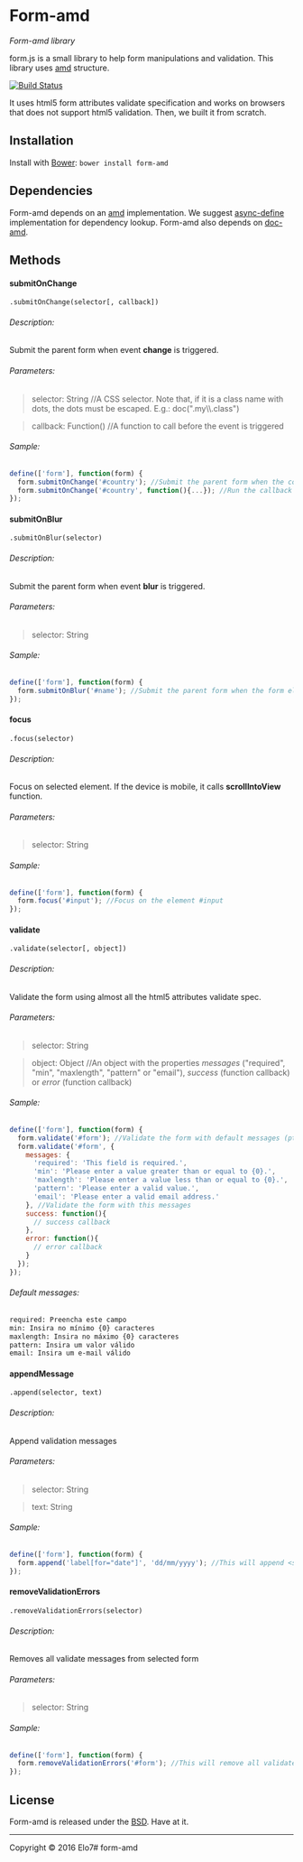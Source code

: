 # Form-amd

_Form-amd library_

form.js is a small library to help form manipulations and validation. This library uses [amd](http://en.wikipedia.org/wiki/Asynchronous_module_definition) structure.

[![Build Status](https://travis-ci.org/elo7/form-amd.svg?branch=master)](https://travis-ci.org/elo7/form-amd)

It uses html5 form attributes validate specification and works on browsers that does not support html5 validation.
Then, we built it from scratch.

## Installation

Install with [Bower](http://bower.io): `bower install form-amd`

## Dependencies

Form-amd depends on an [amd](http://en.wikipedia.org/wiki/Asynchronous_module_definition) implementation. We suggest [async-define](https://gist.github.com/sergiolopes/5778124) implementation for dependency lookup.
Form-amd also depends on [doc-amd](https://github.com/elo7/doc-amd).

## Methods

#### submitOnChange
`.submitOnChange(selector[, callback])`

###### Description:
Submit the parent form when event **change** is triggered.

###### Parameters:
> selector: String //A CSS selector. Note that, if it is a class name with dots, the dots must be escaped. E.g.: doc(".my\\\\.class")

> callback: Function() //A function to call before the event is triggered

###### Sample:
``` js
define(['form'], function(form) {
  form.submitOnChange('#country'); //Submit the parent form when the country is selected
  form.submitOnChange('#country', function(){...}); //Run the callback function and then submit the parent form when the country is selected
});
```

#### submitOnBlur
`.submitOnBlur(selector)`

###### Description:
Submit the parent form when event **blur** is triggered.

###### Parameters:
> selector: String

###### Sample:
``` js
define(['form'], function(form) {
  form.submitOnBlur('#name'); //Submit the parent form when the form element loses focus
});
```

#### focus
`.focus(selector)`

###### Description:
Focus on selected element. If the device is mobile, it calls **scrollIntoView** function.

###### Parameters:
> selector: String

###### Sample:
``` js
define(['form'], function(form) {
  form.focus('#input'); //Focus on the element #input
});
```

#### validate
`.validate(selector[, object])`

###### Description:
Validate the form using almost all the html5 attributes validate spec.

###### Parameters:
> selector: String

> object: Object //An object with the properties _messages_ ("required", "min", "maxlength", "pattern" or "email"), _success_ (function callback) or _error_ (function callback)

###### Sample:
``` js
define(['form'], function(form) {
  form.validate('#form'); //Validate the form with default messages (pt_br)
  form.validate('#form', {
    messages: {
      'required': 'This field is required.',
      'min': 'Please enter a value greater than or equal to {0}.',
      'maxlength': 'Please enter a value less than or equal to {0}.',
      'pattern': 'Please enter a valid value.',
      'email': 'Please enter a valid email address.'
    }, //Validate the form with this messages
    success: function(){
      // success callback
    },
    error: function(){
      // error callback
    }
  });
});
```

###### Default messages:
``` txt
required: Preencha este campo
min: Insira no mínimo {0} caracteres
maxlength: Insira no máximo {0} caracteres
pattern: Insira um valor válido
email: Insira um e-mail válido
```

#### appendMessage
`.append(selector, text)`

###### Description:
Append validation messages

###### Parameters:
> selector: String

> text: String

###### Sample:
``` js
define(['form'], function(form) {
  form.append('label[for="date"]', 'dd/mm/yyyy'); //This will append <span class="message">dd/mm/yyyy</span>. Note that this element will be removed when the user starts to type another value.
});
```

#### removeValidationErrors
`.removeValidationErrors(selector)`

###### Description:
Removes all validate messages from selected form

###### Parameters:
> selector: String

###### Sample:
``` js
define(['form'], function(form) {
  form.removeValidationErrors('#form'); //This will remove all validate messages appended
});
```

## License

Form-amd is released under the [BSD](https://github.com/elo7/form-amd/blob/master/LICENSE). Have at it.

* * *

Copyright :copyright: 2016 Elo7# form-amd
